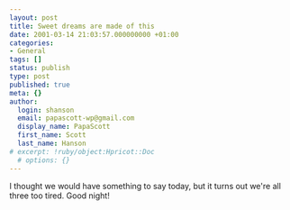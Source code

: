 ```yaml
---
layout: post
title: Sweet dreams are made of this
date: 2001-03-14 21:03:57.000000000 +01:00
categories:
- General
tags: []
status: publish
type: post
published: true
meta: {}
author:
  login: shanson
  email: papascott-wp@gmail.com
  display_name: PapaScott
  first_name: Scott
  last_name: Hanson
# excerpt: !ruby/object:Hpricot::Doc
  # options: {}
---
```

<p>I thought we would have something to say today, but it turns out we're all three too tired. Good night!</p>
